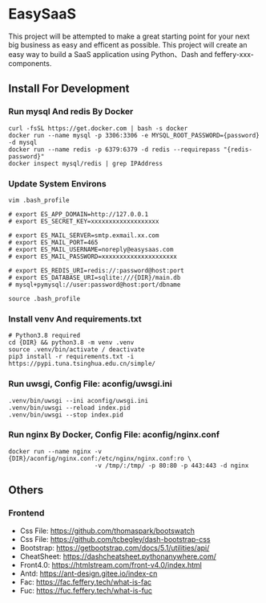 # EasySaaS

This project will be attempted to make a great starting point for your next big business as easy and efficent as possible. This project will create an easy way to build a SaaS
application using Python、Dash and feffery-xxx-components.

## Install For Development

### Run mysql And redis By Docker

```
curl -fsSL https://get.docker.com | bash -s docker
docker run --name mysql -p 3306:3306 -e MYSQL_ROOT_PASSWORD={password} -d mysql
docker run --name redis -p 6379:6379 -d redis --requirepass "{redis-password}"
docker inspect mysql/redis | grep IPAddress
```

### Update System Environs

```
vim .bash_profile

# export ES_APP_DOMAIN=http://127.0.0.1
# export ES_SECRET_KEY=xxxxxxxxxxxxxxxxxxx

# export ES_MAIL_SERVER=smtp.exmail.xx.com
# export ES_MAIL_PORT=465
# export ES_MAIL_USERNAME=noreply@easysaas.com
# export ES_MAIL_PASSWORD=xxxxxxxxxxxxxxxxxxxxx

# export ES_REDIS_URI=redis://:password@host:port
# export ES_DATABASE_URI=sqlite:///{DIR}/main.db
# mysql+pymysql://user:password@host:port/dbname

source .bash_profile
```

### Install venv And requirements.txt

```
# Python3.8 required
cd {DIR} && python3.8 -m venv .venv
source .venv/bin/activate / deactivate
pip3 install -r requirements.txt -i https://pypi.tuna.tsinghua.edu.cn/simple/
```

### Run uwsgi, Config File: aconfig/uwsgi.ini

```
.venv/bin/uwsgi --ini aconfig/uwsgi.ini
.venv/bin/uwsgi --reload index.pid
.venv/bin/uwsgi --stop index.pid
```

### Run nginx By Docker, Config File: aconfig/nginx.conf

```
docker run --name nginx -v {DIR}/aconfig/nginx.conf:/etc/nginx/nginx.conf:ro \ 
                        -v /tmp/:/tmp/ -p 80:80 -p 443:443 -d nginx
```

## Others

### Frontend

- Css File: https://github.com/thomaspark/bootswatch
- Css File: https://github.com/tcbegley/dash-bootstrap-css
- Bootstrap: https://getbootstrap.com/docs/5.1/utilities/api/
- CheatSheet: https://dashcheatsheet.pythonanywhere.com/
- Front4.0: https://htmlstream.com/front-v4.0/index.html
- Antd: https://ant-design.gitee.io/index-cn
- Fac: https://fac.feffery.tech/what-is-fac
- Fuc: https://fuc.feffery.tech/what-is-fuc
